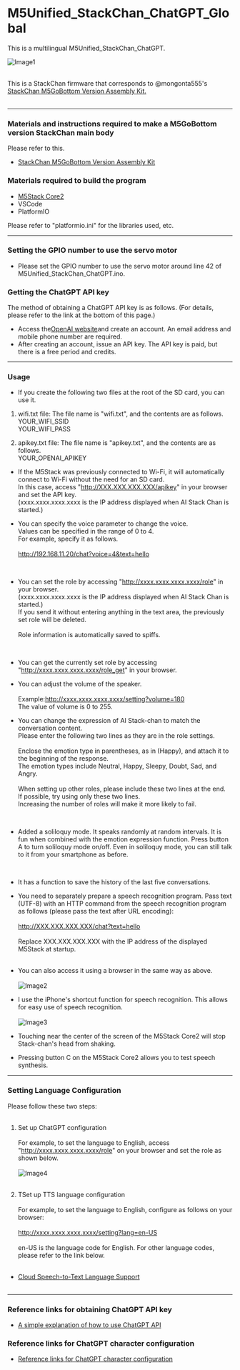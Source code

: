 # M5Unified_StackChan_ChatGPT_Global
This is a multilingual M5Unified_StackChan_ChatGPT.

![Image1](images/image1.png)<br><br>

This is a StackChan firmware that corresponds to @mongonta555's [ StackChan M5GoBottom Version Assembly Kit.](https://raspberrypi.mongonta.com/about-products-stackchan-m5gobottom-version/ "Title")<br><br>

---

### Materials and instructions required to make a M5GoBottom version StackChan main body ###
Please refer to this.<br>

* [StackChan M5GoBottom Version Assembly Kit](https://raspberrypi.mongonta.com/about-products-stackchan-m5gobottom-version/ "Title")<br>

### Materials required to build the program ###
* [M5Stack Core2](http://www.m5stack.com/ "Title")<br>
* VSCode<br>
* PlatformIO<br>

Please refer to "platformio.ini" for the libraries used, etc.<br>

---

### Setting the GPIO number to use the servo motor ###
* Please set the GPIO number to use the servo motor around line 42 of M5Unified_StackChan_ChatGPT.ino.


### Getting the ChatGPT API key ###

The method of obtaining a ChatGPT API key is as follows. (For details, please refer to the link at the bottom of this page.)

* Access the[OpenAI website](https://openai.com/ "Title")and create an account. An email address and mobile phone number are required.
* After creating an account, issue an API key. The API key is paid, but there is a free period and credits.<br>

---

### Usage ###
* If you create the following two files at the root of the SD card, you can use it.<br>

1. wifi.txt file: The file name is "wifi.txt", and the contents are as follows.<br>
YOUR_WIFI_SSID<br>
YOUR_WIFI_PASS<br>

2. apikey.txt file: The file name is "apikey.txt", and the contents are as follows.<br>
YOUR_OPENAI_APIKEY<br>

* If the M5Stack was previously connected to Wi-Fi, it will automatically connect to Wi-Fi without the need for an SD card.<br>
In this case, access "http://XXX.XXX.XXX.XXX/apikey" in your browser and set the API key.<br>
(xxxx.xxxx.xxxx.xxxx is the IP address displayed when AI Stack Chan is started.)<br>

* You can specify the voice parameter to change the voice.<br>
Values can be specified in the range of 0 to 4.<br>
For example, specify it as follows.<br><br>
http://192.168.11.20/chat?voice=4&text=hello<br>
<br>

* You can set the role by accessing "http://xxxx.xxxx.xxxx.xxxx/role" in your browser.<br>
(xxxx.xxxx.xxxx.xxxx is the IP address displayed when AI Stack Chan is started.)<br>
If you send it without entering anything in the text area, the previously set role will be deleted.<br><br>
Role information is automatically saved to spiffs.<br>
<br>

* You can get the currently set role by accessing "http://xxxx.xxxx.xxxx.xxxx/role_get" in your browser.<br>

* You can adjust the volume of the speaker.<br><br>
Example:http://xxxx.xxxx.xxxx.xxxx/setting?volume=180<br>
The value of volume is 0 to 255.

* You can change the expression of AI Stack-chan to match the conversation content.<br>
Please enter the following two lines as they are in the role settings.<br><br>
Enclose the emotion type in parentheses, as in (Happy), and attach it to the beginning of the response.<br>
The emotion types include Neutral, Happy, Sleepy, Doubt, Sad, and Angry.<br><br>
When setting up other roles, please include these two lines at the end.<br>
If possible, try using only these two lines.<br>
Increasing the number of roles will make it more likely to fail.<br>
<br>

* Added a soliloquy mode. It speaks randomly at random intervals. It is fun when combined with the emotion expression function. Press button A to turn soliloquy mode on/off. Even in soliloquy mode, you can still talk to it from your smartphone as before.<br>
<br>

* It has a function to save the history of the last five conversations.<br>

* You need to separately prepare a speech recognition program. Pass text (UTF-8) with an HTTP command from the speech recognition program as follows (please pass the text after URL encoding):<br><br>
http://XXX.XXX.XXX.XXX/chat?text=hello<br><br>
Replace XXX.XXX.XXX.XXX with the IP address of the displayed M5Stack at startup.<br><br>
* You can also access it using a browser in the same way as above.<br><br>
![Image2](images/image2.png)<br>

* I use the iPhone's shortcut function for speech recognition. This allows for easy use of speech recognition.<br><br>
![Image3](images/image3.png)<br>

* Touching near the center of the screen of the M5Stack Core2 will stop Stack-chan's head from shaking.<br>

* Pressing button C on the M5Stack Core2 allows you to test speech synthesis.<br>

---

### Setting Language Configuration ###

Please follow these two steps:<br><br>

1. Set up ChatGPT configuration<br><br>
For example, to set the language to English, access "http://xxxx.xxxx.xxxx.xxxx/role" on your browser and set the role as shown below.<br><br>
![Image4](images/image4.png)<br><br>

2. TSet up TTS language configuration<br><br>
For example, to set the language to English, configure as follows on your browser:<br><br> http://xxxx.xxxx.xxxx.xxxx/setting?lang=en-US<br><br>en-US is the language code for English. For other language codes, please refer to the link below.<br><br>

* [Cloud Speech-to-Text Language Support](https://cloud.google.com/speech-to-text/docs/languages?hl=ja/ "Title")<br><br>

---

### Reference links for obtaining ChatGPT API key ###

* [A simple explanation of how to use ChatGPT API](https://qiita.com/mikito/items/b69f38c54b362c20e9e6/ "Title")<br>

### Reference links for ChatGPT character configuration ###

* [Reference links for ChatGPT character configuration](https://note.com/it_navi/n/nf5f702b36a75#8e42f887-fb07-4367-9f3f-ab7f119eb064/ "Title")<br>
<br><br>

